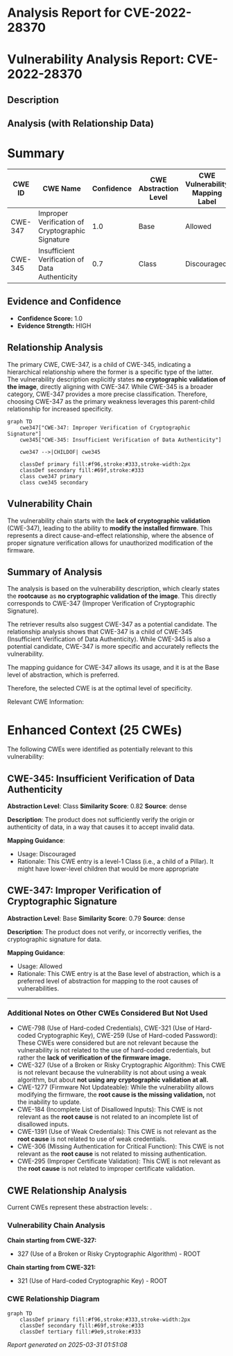# Analysis Report for CVE-2022-28370

# Vulnerability Analysis Report: CVE-2022-28370

## Description



## Analysis (with Relationship Data)

# Summary
| CWE ID | CWE Name | Confidence | CWE Abstraction Level | CWE Vulnerability Mapping Label | CWE-Vulnerability Mapping Notes |
|---|---|---|---|---|---|
| CWE-347 | Improper Verification of Cryptographic Signature | 1.0 | Base | Allowed | Primary CWE |
| CWE-345 | Insufficient Verification of Data Authenticity | 0.7 | Class | Discouraged | Secondary Candidate |

## Evidence and Confidence

*   **Confidence Score:** 1.0
*   **Evidence Strength:** HIGH

## Relationship Analysis
The primary CWE, CWE-347, is a child of CWE-345, indicating a hierarchical relationship where the former is a specific type of the latter. The vulnerability description explicitly states **no cryptographic validation of the image**, directly aligning with CWE-347. While CWE-345 is a broader category, CWE-347 provides a more precise classification. Therefore, choosing CWE-347 as the primary weakness leverages this parent-child relationship for increased specificity.

```mermaid
graph TD
    cwe347["CWE-347: Improper Verification of Cryptographic Signature"]
    cwe345["CWE-345: Insufficient Verification of Data Authenticity"]
    
    cwe347 -->|CHILDOF| cwe345
    
    classDef primary fill:#f96,stroke:#333,stroke-width:2px
    classDef secondary fill:#69f,stroke:#333
    class cwe347 primary
    class cwe345 secondary
```

## Vulnerability Chain
The vulnerability chain starts with the **lack of cryptographic validation** (CWE-347), leading to the ability to **modify the installed firmware**. This represents a direct cause-and-effect relationship, where the absence of proper signature verification allows for unauthorized modification of the firmware.

## Summary of Analysis
The analysis is based on the vulnerability description, which clearly states the **rootcause** as **no cryptographic validation of the image**. This directly corresponds to CWE-347 (Improper Verification of Cryptographic Signature).

The retriever results also suggest CWE-347 as a potential candidate. The relationship analysis shows that CWE-347 is a child of CWE-345 (Insufficient Verification of Data Authenticity). While CWE-345 is also a potential candidate, CWE-347 is more specific and accurately reflects the vulnerability.

The mapping guidance for CWE-347 allows its usage, and it is at the Base level of abstraction, which is preferred.

Therefore, the selected CWE is at the optimal level of specificity.

Relevant CWE Information:

# Enhanced Context (25 CWEs)
The following CWEs were identified as potentially relevant to this vulnerability:

## CWE-345: Insufficient Verification of Data Authenticity
**Abstraction Level**: Class
**Similarity Score**: 0.82
**Source**: dense

**Description**:
The product does not sufficiently verify the origin or authenticity of data, in a way that causes it to accept invalid data.

**Mapping Guidance**:
- Usage: Discouraged
- Rationale: This CWE entry is a level-1 Class (i.e., a child of a Pillar). It might have lower-level children that would be more appropriate

## CWE-347: Improper Verification of Cryptographic Signature
**Abstraction Level**: Base
**Similarity Score**: 0.79
**Source**: dense

**Description**:
The product does not verify, or incorrectly verifies, the cryptographic signature for data.

**Mapping Guidance**:
- Usage: Allowed
- Rationale: This CWE entry is at the Base level of abstraction, which is a preferred level of abstraction for mapping to the root causes of vulnerabilities.

---
### Additional Notes on Other CWEs Considered But Not Used

*   CWE-798 (Use of Hard-coded Credentials), CWE-321 (Use of Hard-coded Cryptographic Key), CWE-259 (Use of Hard-coded Password): These CWEs were considered but are not relevant because the vulnerability is not related to the use of hard-coded credentials, but rather the **lack of verification of the firmware image.**
*   CWE-327 (Use of a Broken or Risky Cryptographic Algorithm): This CWE is not relevant because the vulnerability is not about using a weak algorithm, but about **not using any cryptographic validation at all.**
*   CWE-1277 (Firmware Not Updateable): While the vulnerability allows modifying the firmware, the **root cause is the missing validation,** not the inability to update.
*   CWE-184 (Incomplete List of Disallowed Inputs): This CWE is not relevant as the **root cause** is not related to an incomplete list of disallowed inputs.
*   CWE-1391 (Use of Weak Credentials): This CWE is not relevant as the **root cause** is not related to use of weak credentials.
*   CWE-306 (Missing Authentication for Critical Function): This CWE is not relevant as the **root cause** is not related to missing authentication.
*   CWE-295 (Improper Certificate Validation): This CWE is not relevant as the **root cause** is not related to improper certificate validation.


## CWE Relationship Analysis

Current CWEs represent these abstraction levels: .


### Vulnerability Chain Analysis

**Chain starting from CWE-327:**
- 327 (Use of a Broken or Risky Cryptographic Algorithm) - ROOT


**Chain starting from CWE-321:**
- 321 (Use of Hard-coded Cryptographic Key) - ROOT



### CWE Relationship Diagram

```mermaid
graph TD
    classDef primary fill:#f96,stroke:#333,stroke-width:2px
    classDef secondary fill:#69f,stroke:#333
    classDef tertiary fill:#9e9,stroke:#333
```



*Report generated on 2025-03-31 01:51:08*
